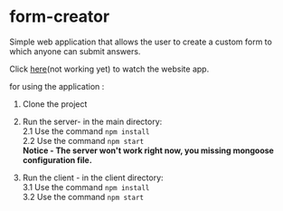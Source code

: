 # form-creator
Simple web application that allows the user to create a custom form to which anyone can submit answers.

Click [here](https://tom-form-creator.herokuapp.com/)(not working yet)
to watch the website app.

for using the application :  
1. Clone the project  
2. Run the server- in the main directory:    
  2.1 Use the command  `npm install`  
  2.2 Use the command  `npm start`  
  **Notice - The server won't work right now, you missing mongoose configuration file.**  
    
3. Run the client - in the client directory:  
  3.1 Use the command  `npm install`  
  3.2 Use the command  `npm start`  

